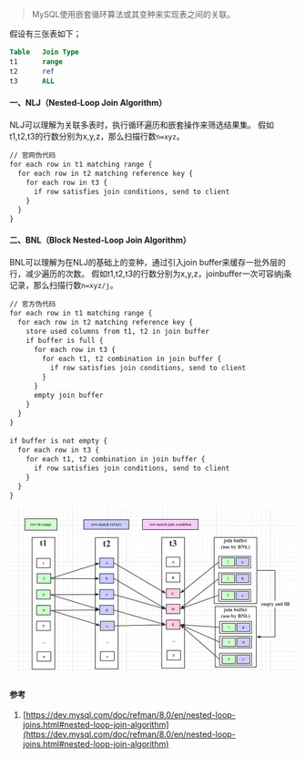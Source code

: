 > MySQL使用嵌套循环算法或其变种来实现表之间的关联。

假设有三张表如下；
```sql
Table   Join Type
t1      range
t2      ref
t3      ALL
```
#### 一、NLJ（Nested-Loop Join Algorithm）
NLJ可以理解为关联多表时，执行循环遍历和嵌套操作来筛选结果集。
假如t1,t2,t3的行数分别为x,y,z，那么扫描行数`n=xyz`。

```shell
// 官网伪代码
for each row in t1 matching range {
  for each row in t2 matching reference key {
    for each row in t3 {
      if row satisfies join conditions, send to client
    }
  }
}
```
#### 二、BNL（Block Nested-Loop Join Algorithm）
BNL可以理解为在NLJ的基础上的变种，通过引入join buffer来缓存一批外层的行，减少遍历的次数。
假如t1,t2,t3的行数分别为x,y,z，joinbuffer一次可容纳j条记录，那么扫描行数`n=xyz/j`。

```shell
// 官方伪代码
for each row in t1 matching range {
  for each row in t2 matching reference key {
    store used columns from t1, t2 in join buffer
    if buffer is full {
      for each row in t3 {
        for each t1, t2 combination in join buffer {
          if row satisfies join conditions, send to client
        }
      }
      empty join buffer
    }
  }
}

if buffer is not empty {
  for each row in t3 {
    for each t1, t2 combination in join buffer {
      if row satisfies join conditions, send to client
    }
  }
}
```
<img src="../../src/main/resources/picture/1240-20210115030419130.png" alt="BNL" style="zoom:67%;" />

#### 参考
1. [https://dev.mysql.com/doc/refman/8.0/en/nested-loop-joins.html#nested-loop-join-algorithm](https://dev.mysql.com/doc/refman/8.0/en/nested-loop-joins.html#nested-loop-join-algorithm)

